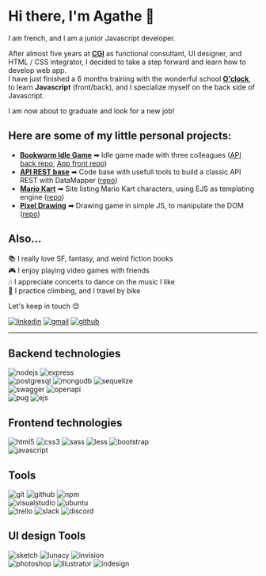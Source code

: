 # Hi there, I'm Agathe 👋

I am french, and I am a junior Javascript developer.

After almost five years at **[CGI](https://www.cgi.com/france/fr-fr)** as functional consultant, UI designer, and HTML / CSS integrator, I decided to take a step forward and learn how to develop web app.  
I have just finished a 6 months training with the wonderful school **[O'clock](https://oclock.io/)**, to learn **Javascript** (front/back), and I specialize myself on the back side of Javascript.

I am now about to graduate and look for a new job!

## Here are some of my little personal projects:

- **[Bookworm Idle Game](http://ns3251440.ip-87-98-217.eu/agathe-pons/bookworm-front-app/dist/)** ➡ Idle game made with three colleagues ([API back repo](https://github.com/AgathePons/bookworm-back-API), [App front repo](https://github.com/AgathePons/bookworm-front-app))
- **[API REST base](http://ns3251440.ip-87-98-217.eu:3001/api-docs/)** ➡ Code base with usefull tools to build a classic API REST with DataMapper ([repo](https://github.com/AgathePons/API_base_tools))
- **[Mario Kart](http://ns3251440.ip-87-98-217.eu:3000/)** ➡ Site listing Mario Kart characters, using EJS as templating engine ([repo](https://github.com/AgathePons/Mario_Kart-Characters))
- **[Pixel Drawing](http://ns3251440.ip-87-98-217.eu/agathe-pons/pixel_drawing_game/html/invader.html)** ➡ Drawing game in simple JS, to manipulate the DOM ([repo](https://github.com/AgathePons/pixel_drawing_game))

## Also...

📚 I really love SF, fantasy, and weird fiction books  
🎮 I enjoy playing video games with friends  
🎶 I appreciate concerts to dance on the music I like  
💪 I practice climbing, and I travel by bike

Let's keep in touch 😊

[![linkedin](https://img.shields.io/badge/Gmail-EA4335?style=for-the-badge&logo=Gmail&logoColor=ffffff)](mailto:ponsagathe37@gmail.com)
[![gmail](https://img.shields.io/badge/LinkedIn-0A66C2?style=for-the-badge&logo=LinkedIn&logoColor=ffffff)](https://www.linkedin.com/in/agathe-pons-81ab66a5/)
[![github](https://img.shields.io/badge/GitHub-000000?style=for-the-badge&logo=GitHub&logoColor=ffffff)](https://github.com/AgathePons)

--------------------

## Backend technologies

![nodejs](https://img.shields.io/badge/Node.js-339933?style=for-the-badge&logo=Node.js&logoColor=ffffff)
![express](https://img.shields.io/badge/Express-000000?style=for-the-badge&logo=Express&logoColor=ffffff)  
![postgresql](https://img.shields.io/badge/PostgreSQL-4169E1?style=for-the-badge&logo=PostgreSQL&logoColor=ffffff)
![mongodb](https://img.shields.io/badge/MongoDB-47A248?style=for-the-badge&logo=MongoDB&logoColor=ffffff)
![sequelize](https://img.shields.io/badge/Sequelize-52B0E7?style=for-the-badge&logo=Sequelize&logoColor=ffffff)  
![swagger](https://img.shields.io/badge/Swagger-85EA2D?style=for-the-badge&logo=Swagger&logoColor=000000)
![openapi](https://img.shields.io/badge/OpenAPI-6BA539?style=for-the-badge&logo=OpenAPIInitiative&logoColor=ffffff)  
![pug](https://img.shields.io/badge/Pug-A86454?style=for-the-badge&logo=Pug&logoColor=ffffff)
![ejs](https://img.shields.io/badge/%3C%25&nbsp;EJS-90a93a?style=for-the-badge)

## Frontend technologies

![html5](https://img.shields.io/badge/HTML5-E34F26?style=for-the-badge&logo=HTML5&logoColor=ffffff)
![css3](https://img.shields.io/badge/CSS3-1572B6?style=for-the-badge&logo=CSS3&logoColor=ffffff)
![sass](https://img.shields.io/badge/Sass-CC6699?style=for-the-badge&logo=Sass&logoColor=ffffff)
![less](https://img.shields.io/badge/Less-1D365D?style=for-the-badge&logo=Less&logoColor=ffffff)
![bootstrap](https://img.shields.io/badge/Bootstrap-7952B3?style=for-the-badge&logo=Bootstrap&logoColor=ffffff)  
![javascript](https://img.shields.io/badge/JavaScript-F7DF1E?style=for-the-badge&logo=JavaScript&logoColor=000000)

## Tools

![git](https://img.shields.io/badge/Git-F05032?style=for-the-badge&logo=Git&logoColor=ffffff)
![github](https://img.shields.io/badge/GitHub-181717?style=for-the-badge&logo=GitHub&logoColor=ffffff)
![npm](https://img.shields.io/badge/npm-CB3837?style=for-the-badge&logo=npm&logoColor=ffffff)  
![visualstudio](https://img.shields.io/badge/Visual&nbsp;Studio&nbsp;Code-007ACC?style=for-the-badge&logo=VisualStudioCode&logoColor=ffffff)
![ubuntu](https://img.shields.io/badge/Ubuntu-E95420?style=for-the-badge&logo=Ubuntu&logoColor=ffffff)  
![trello](https://img.shields.io/badge/Trello-0052CC?style=for-the-badge&logo=Trello&logoColor=ffffff)
![slack](https://img.shields.io/badge/Slack-4A154B?style=for-the-badge&logo=Slack&logoColor=ffffff)
![discord](https://img.shields.io/badge/Discord-5865F2?style=for-the-badge&logo=Discord&logoColor=ffffff)

## UI design Tools

![sketch](https://img.shields.io/badge/Sketch-F7B500?style=for-the-badge&logo=Sketch&logoColor=333333)
![lunacy](https://img.shields.io/badge/Lunacy-179DE3?style=for-the-badge&logo=Lunacy&logoColor=ffffff)
![invision](https://img.shields.io/badge/InVision-FF3366?style=for-the-badge&logo=InVision&logoColor=ffffff)  
![photoshop](https://img.shields.io/badge/Adobe&nbsp;Photoshop-31A8FF?style=for-the-badge&logo=AdobePhotoshop&logoColor=ffffff)
![illustrator](https://img.shields.io/badge/Adobe&nbsp;Illustrator-FF9A00?style=for-the-badge&logo=AdobeIllustrator&logoColor=ffffff)
![indesign](https://img.shields.io/badge/Adobe&nbsp;InDesign-FF3366?style=for-the-badge&logo=AdobeInDesign&logoColor=ffffff)

<!--
**AgathePons/AgathePons** is a ✨ _special_ ✨ repository because its `README.md` (this file) appears on your GitHub profile.

Here are some ideas to get you started:

- 🔭 I’m currently working on ...
- 🌱 I’m currently learning ...
- 👯 I’m looking to collaborate on ...
- 🤔 I’m looking for help with ...
- 💬 Ask me about ...
- 📫 How to reach me: ...
- 😄 Pronouns: ...
- ⚡ Fun fact: ...
-->
